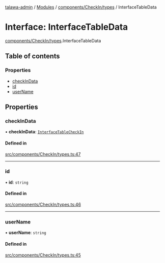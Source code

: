 [talawa-admin](../README.md) / [Modules](../modules.md) / [components/CheckIn/types](../modules/components_CheckIn_types.md) / InterfaceTableData

# Interface: InterfaceTableData

[components/CheckIn/types](../modules/components_CheckIn_types.md).InterfaceTableData

## Table of contents

### Properties

- [checkInData](components_CheckIn_types.InterfaceTableData.md#checkindata)
- [id](components_CheckIn_types.InterfaceTableData.md#id)
- [userName](components_CheckIn_types.InterfaceTableData.md#username)

## Properties

### checkInData

• **checkInData**: [`InterfaceTableCheckIn`](components_CheckIn_types.InterfaceTableCheckIn.md)

#### Defined in

[src/components/CheckIn/types.ts:47](https://github.com/skbhagat0502/talawa-admin/blob/eb9b2df/src/components/CheckIn/types.ts#L47)

___

### id

• **id**: `string`

#### Defined in

[src/components/CheckIn/types.ts:46](https://github.com/skbhagat0502/talawa-admin/blob/eb9b2df/src/components/CheckIn/types.ts#L46)

___

### userName

• **userName**: `string`

#### Defined in

[src/components/CheckIn/types.ts:45](https://github.com/skbhagat0502/talawa-admin/blob/eb9b2df/src/components/CheckIn/types.ts#L45)
